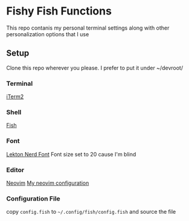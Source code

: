 # Fishy Fish Functions
This repo contanis my personal terminal settings along with other personalization options that I use

## Setup 
Clone this repo wherever you please. I prefer to put it under ~/devroot/

### Terminal
[iTerm2](https://iterm2.com/)

### Shell 
[Fish](https://fishshell.com/)

### Font 
[Lekton Nerd Font](https://www.nerdfonts.com/font-downloads)
Font size set to 20 cause I'm blind 

### Editor
[Neovim](https://neovim.io/)
[My neovim configuration](https://github.com/GlenEder/nvim)

### Configuration File 
copy `config.fish` to `~/.config/fish/config.fish` and source the file

